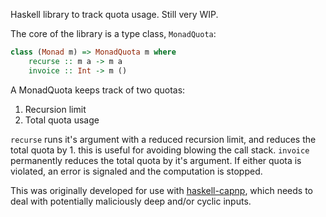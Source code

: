 Haskell library to track quota usage. Still very WIP.

The core of the library is a type class, `MonadQuota`:

```haskell
class (Monad m) => MonadQuota m where
    recurse :: m a -> m a
    invoice :: Int -> m ()
````

A MonadQuota keeps track of two quotas:

1. Recursion limit
2. Total quota usage

`recurse` runs it's argument with a reduced recursion limit, and reduces
the total quota by 1. this is useful for avoiding blowing the call
stack. `invoice` permanently reduces the total quota by it's argument.
If either quota is violated, an error is signaled and the computation is
stopped.

This was originally developed for use with [haskell-capnp][1], which
needs to deal with potentially maliciously deep and/or cyclic inputs.

[1]: https://github.com/zenhack/haskell-capnp
